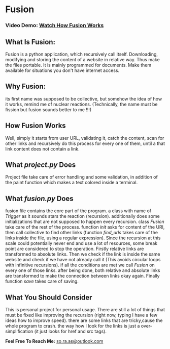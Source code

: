 # Fusion
### Video Demo:  [Watch How Fusion Works](https://cs50.storage.iran.liara.space/Fusion.mp4)
## What Is Fusion:

Fusion is a python application, which recursively call itself. Downloading, modifying and storing the content of a website in relative way. Thus make the files portable. It is mainly programmed for documents. Make them available for situations you don't have internet access.

## Why Fusion:

its first name was supposed to be collective, but somehow the idea of how it works, remind me of nuclear reactions. (Technically, the name must be fission but fusion sounds better to me !!!)

## How Fusion Works

Well, simply it starts from user URL, validating it, catch the content, scan for other links and recursively do this process for every one of them, until a that link content does not contain a link.

## What _project.py_ Does

Project file take care of error handling and some validation, in addition of the paint function which makes a text colored inside a terminal.

## What _fusion.py_ Does

fusion file contains the core part of the program. a class with name of _Trigger_ as it sounds stars the reaction (recursion). additionally does some initializations that are not supposed to happen every recursion. class _Fusion_ take care of the rest of the process. function _init_ asks for content of the URl, then call collective to find other links (function _find_urls_ takes care of the links inside the file, using a regular expression). Since the recursion at this scale could potentially never end and use a lot of resources, some break point are considered to stop the operation. Firstly relative links are transformed to absolute links. Then we check if the link is inside the same website and check if we have not already call it (This avoids circular loops with infinitive recursions). if all the conditions are met we call _Fusion_ on every one of those links. after being done, both relative and absolute links are transformed to make the connection between links okay again. Finally function _save_ takes care of saving.

## What You Should Consider

This is personal project for personal usage. There are still a lot of things that must be fixed like improving the recursion (right now, typing I have a few ideas how to improve speed). there are some links that are tricky,cause the whole program to crash. the way how I look for the links is just a over-simplification (it just looks for href and src tags).

**Feel Free To Reach Me:** so.ra.as@outlook.com